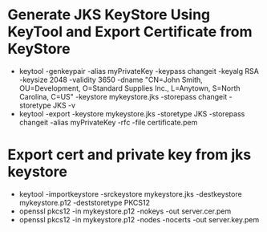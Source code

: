# Generate JKS KeyStore Using KeyTool and Export Certificate from KeyStore
- keytool -genkeypair -alias myPrivateKey -keypass changeit -keyalg RSA -keysize 2048 -validity 3650 -dname "CN=John Smith, OU=Development, O=Standard Supplies Inc., L=Anytown, S=North Carolina, C=US" -keystore mykeystore.jks -storepass changeit -storetype JKS -v
- keytool -export -keystore mykeystore.jks -storetype JKS -storepass changeit -alias myPrivateKey -rfc -file certificate.pem

# Export cert and private key from jks keystore
- keytool -importkeystore -srckeystore mykeystore.jks -destkeystore mykeystore.p12 -deststoretype PKCS12
- openssl pkcs12 -in mykeystore.p12 -nokeys -out server.cer.pem
- openssl pkcs12 -in mykeystore.p12 -nodes -nocerts -out server.key.pem